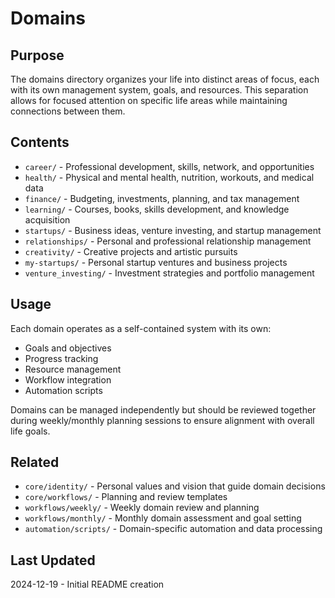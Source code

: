 # Domains

## Purpose
The domains directory organizes your life into distinct areas of focus, each with its own management system, goals, and resources. This separation allows for focused attention on specific life areas while maintaining connections between them.

## Contents
- `career/` - Professional development, skills, network, and opportunities
- `health/` - Physical and mental health, nutrition, workouts, and medical data
- `finance/` - Budgeting, investments, planning, and tax management
- `learning/` - Courses, books, skills development, and knowledge acquisition
- `startups/` - Business ideas, venture investing, and startup management
- `relationships/` - Personal and professional relationship management
- `creativity/` - Creative projects and artistic pursuits
- `my-startups/` - Personal startup ventures and business projects
- `venture_investing/` - Investment strategies and portfolio management

## Usage
Each domain operates as a self-contained system with its own:
- Goals and objectives
- Progress tracking
- Resource management
- Workflow integration
- Automation scripts

Domains can be managed independently but should be reviewed together during weekly/monthly planning sessions to ensure alignment with overall life goals.

## Related
- `core/identity/` - Personal values and vision that guide domain decisions
- `core/workflows/` - Planning and review templates
- `workflows/weekly/` - Weekly domain review and planning
- `workflows/monthly/` - Monthly domain assessment and goal setting
- `automation/scripts/` - Domain-specific automation and data processing

## Last Updated
2024-12-19 - Initial README creation
